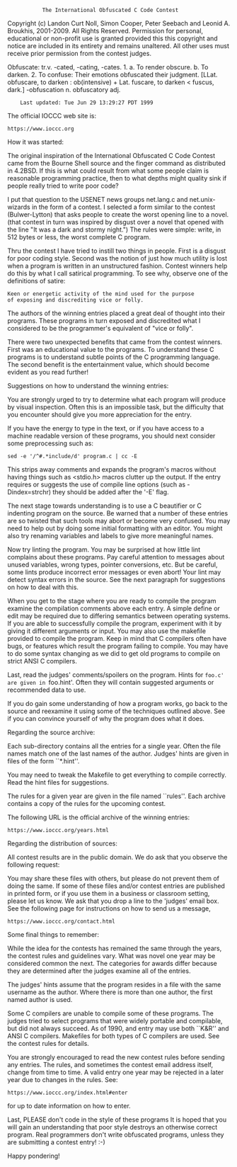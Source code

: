                The International Obfuscated C Code Contest

Copyright (c) Landon Curt Noll, Simon Cooper, Peter Seebach
and Leonid A. Broukhis, 2001-2009.
All Rights Reserved.  Permission for personal, educational or non-profit
use is granted provided this this copyright and notice are included in its
entirety and remains unaltered.  All other uses must receive prior permission
from the contest judges.

Obfuscate:  tr.v.  -cated, -cating, -cates.  1. a.  To render obscure.
        b.  To darken.  2. To confuse:  Their emotions obfuscated their
        judgment.  [LLat. obfuscare, to darken : ob(intensive) +
        Lat. fuscare, to darken < fuscus, dark.] -obfuscation n.
        obfuscatory adj.


	    Last updated: Tue Jun 29 13:29:27 PDT 1999

The official IOCCC web site is:

	https://www.ioccc.org


How it was started:

The original inspiration of the International Obfuscated C Code
Contest came from the Bourne Shell source and the finger command as
distributed in 4.2BSD.  If this is what could result from what some
people claim is reasonable programming practice, then to what depths
might quality sink if people really tried to write poor code?

I put that question to the USENET news groups net.lang.c and
net.unix-wizards in the form of a contest.  I selected a form similar
to the contest (Bulwer-Lytton) that asks people to create the worst
opening line to a novel.  (that contest in turn was inspired by disgust
over a novel that opened with the line "It was a dark and stormy
night.")  The rules were simple: write, in 512 bytes or less, the worst
complete C program.

Thru the contest I have tried to instill two things in people.  First
is a disgust for poor coding style.  Second was the notion of just how
much utility is lost when a program is written in an unstructured
fashion.  Contest winners help do this by what I call satirical
programming.  To see why, observe one of the definitions of satire:

	Keen or energetic activity of the mind used for the purpose
	of exposing and discrediting vice or folly.

The authors of the winning entries placed a great deal of thought into
their programs.  These programs in turn exposed and discredited what I
considered to be the programmer's equivalent of "vice or folly".

There were two unexpected benefits that came from the contest winners.
First was an educational value to the programs.  To understand these C
programs is to understand subtle points of the C programming language.
The second benefit is the entertainment value, which should become
evident as you read further!



Suggestions on how to understand the winning entries:

You are strongly urged to try to determine what each program will
produce by visual inspection.  Often this is an impossible task, but
the difficulty that you encounter should give you more appreciation
for the entry.

If you have the energy to type in the text, or if you have access to
a machine readable version of these programs, you should next consider
some preprocessing such as:

	sed -e '/^#.*include/d' program.c | cc -E

This strips away comments and expands the program's macros without
having things such as <stdio.h> macros clutter up the output.  If the
entry requires or suggests the use of compile line options (such as
-Dindex=strchr) they should be added after the '-E' flag.

The next stage towards understanding is to use a C beautifier or C
indenting program on the source.  Be warned that a number of these
entries are so twisted that such tools may abort or become very
confused.  You may need to help out by doing some initial formatting
with an editor.  You might also try renaming variables and labels to
give more meaningful names.

Now try linting the program.  You may be surprised at how little lint
complains about these programs.  Pay careful attention to messages
about unused variables, wrong types, pointer conversions, etc.  But be
careful, some lints produce incorrect error messages or even abort!
Your lint may detect syntax errors in the source.  See the next
paragraph for suggestions on how to deal with this.

When you get to the stage where you are ready to compile the program
examine the compilation comments above each entry.  A simple define or
edit may be required due to differing semantics between operating
systems.  If you are able to successfully compile the program,
experiment with it by giving it different arguments or input.
You may also use the makefile provided to compile the program.
Keep in mind that C compilers often have bugs, or features which
result the program failing to compile.  You may have to do some
syntax changing as we did to get old programs to compile on strict
ANSI C compilers.

Last, read the judges' comments/spoilers on the program.  Hints
for `foo.c' are given in `foo.hint'.  Often they will contain suggested
arguments or recommended data to use.

If you do gain some understanding of how a program works, go back to
the source and reexamine it using some of the techniques outlined above.
See if you can convince yourself of why the program does what it does.


Regarding the source archive:

Each sub-directory contains all the entries for a single year.  Often
the file names match one of the last names of the author.  Judges'
hints are given in files of the form ``*.hint''.

You may need to tweak the Makefile to get everything to compile correctly.
Read the hint files for suggestions.

The rules for a given year are given in the file named ``rules''.  Each
archive contains a copy of the rules for the upcoming contest.

The following URL is the official archive of the winning entries:

	https://www.ioccc.org/years.html


Regarding the distribution of sources:

All contest results are in the public domain.  We do ask that you observe
the following request:

You may share these files with others, but please do not prevent them of
doing the same.  If some of these files and/or contest entries are
published in printed form, or if you use them in a business or classroom
setting, please let us know.  We ask that you drop a line to the
'judges' email box.  See the following page for instructions on
how to send us a message,

	https://www.ioccc.org/contact.html

Some final things to remember:

While the idea for the contests has remained the same through the
years, the contest rules and guidelines vary.  What was novel one year
may be considered common the next.  The categories for awards differ
because they are determined after the judges examine all of the
entries.

The judges' hints assume that the program resides in a file with the
same username as the author.  Where there is more than one author, the
first named author is used.

Some C compilers are unable to compile some of these programs.  The
judges tried to select programs that were widely portable and
compilable, but did not always succeed.  As of 1990, and entry
may use both ``K&R'' and ANSI C compilers.  Makefiles for both
types of C compilers are used.  See the contest rules for details.

You are strongly encouraged to read the new contest rules before
sending any entries.  The rules, and sometimes the contest email
address itself, change from time to time.  A valid entry one year may
be rejected in a later year due to changes in the rules.  See:

	https://www.ioccc.org/index.html#enter

for up to date information on how to enter.

Last, PLEASE don't code in the style of these programs It is hoped that
you will gain an understanding that poor style destroys an otherwise
correct program.  Real programmers don't write obfuscated programs,
unless they are submitting a contest entry!  :-)

Happy pondering!
